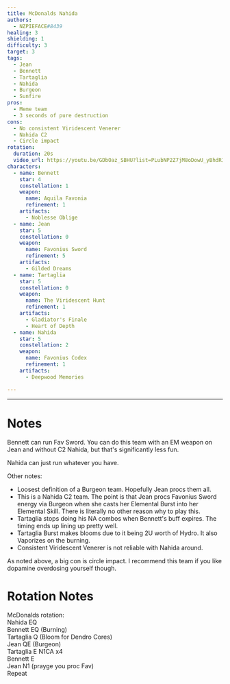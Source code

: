 ```yaml
---
title: McDonalds Nahida
authors:
  - NZPIEFACE#8439
healing: 3
shielding: 1
difficulty: 3
target: 3
tags:
  - Jean
  - Bennett
  - Tartaglia
  - Nahida
  - Burgeon
  - Sunfire
pros:
  - Meme team
  - 3 seconds of pure destruction
cons: 
  - No consistent Viridescent Venerer
  - Nahida C2
  - Circle impact
rotation:
  duration: 20s
  video_url: https://youtu.be/GDbOaz_SBHU?list=PLubNP2Z7jM8oDowU_yBhdRICF1wjQwbHy
characters:
  - name: Bennett
    star: 4
    constellation: 1
    weapon:
      name: Aquila Favonia
      refinement: 1
    artifacts:
      - Noblesse Oblige
  - name: Jean
    star: 5
    constellation: 0
    weapon:
      name: Favonius Sword
      refinement: 5
    artifacts:
      - Gilded Dreams
  - name: Tartaglia
    star: 5
    constellation: 0
    weapon:
      name: The Viridescent Hunt
      refinement: 1
    artifacts:
      - Gladiator's Finale
      - Heart of Depth
  - name: Nahida
    star: 5
    constellation: 2
    weapon:
      name: Favonius Codex
      refinement: 1
    artifacts:
      - Deepwood Memories

---
```


---
 
# **Notes**
Bennett can run Fav Sword. You can do this team with an EM weapon on Jean and without C2 Nahida, but that's significantly less fun.  

Nahida can just run whatever you have.  

Other notes:  
- Loosest definition of a Burgeon team. Hopefully Jean procs them all.  
- This is a Nahida C2 team. The point is that Jean procs Favonius Sword energy via Burgeon when she casts her Elemental Burst into her Elemental Skill. There is literally no other reason why to play this.  
- Tartaglia stops doing his NA combos when Bennett's buff expires. The timing ends up lining up pretty well.  
- Tartaglia Burst makes blooms due to it being 2U worth of Hydro. It also Vaporizes on the burning.  
- Consistent Viridescent Venerer is not reliable with Nahida around.  

As noted above, a big con is circle impact. I recommend this team if you like dopamine overdosing yourself though.  
 
# **Rotation Notes**  
McDonalds rotation:  
Nahida EQ  
Bennett EQ (Burning)  
Tartaglia Q (Bloom for Dendro Cores)  
Jean QE (Burgeon)  
Tartaglia E N1CA x4  
Bennett E  
Jean N1 (prayge you proc Fav)  
Repeat  